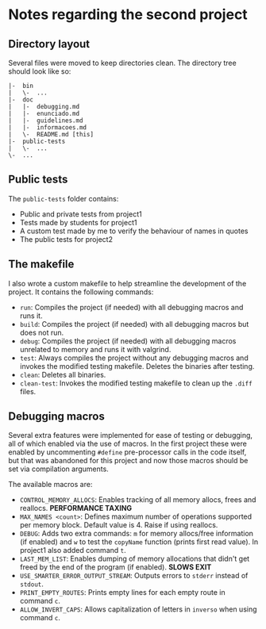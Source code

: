 # Notes regarding the second project

## Directory layout

Several files were moved to keep directories clean.
The directory tree should look like so:

```
|- 	bin
|	\-	...
|-	doc
|	|-	debugging.md
|	|-	enunciado.md
|	|-	guidelines.md
|	|-	informacoes.md
|	\-	README.md [this]
|-	public-tests
|	\-	...
\-	...
```

## Public tests

The `public-tests` folder contains:
- Public and private tests from project1
- Tests made by students for project1
- A custom test made by me to verify the behaviour of names in quotes
- The public tests for project2

## The makefile

I also wrote a custom makefile to help streamline the development of the project. It contains the following commands:
- `run`: Compiles the project (if needed) with all debugging macros and runs it.
- `build`: Compiles the project (if needed) with all debugging macros but does not run.
- `debug`: Compiles the project (if needed) with all debugging macros unrelated to memory and runs it with valgrind.
- `test`: Always compiles the project without any debugging macros and invokes the modified testing makefile. Deletes the binaries after testing.
- `clean`: Deletes all binaries.
- `clean-test`: Invokes the modified testing makefile to clean up the `.diff` files.

## Debugging macros

Several extra features were implemented for ease of testing or debugging, all of which enabled via the use of macros. In the first project these were enabled by uncommenting `#define` pre-processor calls in the code itself, but that was abandoned for this project and now those macros should be set via compilation arguments.

The available macros are:
- `CONTROL_MEMORY_ALLOCS`: Enables tracking of all memory allocs, frees and reallocs. **PERFORMANCE TAXING**
- `MAX_NAMES <count>`: Defines maximum number of operations supported per memory block. Default value is 4. Raise if using reallocs.
- `DEBUG`: Adds two extra commands: `m` for memory allocs/free information (if enabled) and `w` to test the `copyName` function (prints first read value). In project1 also added command `t`.
- `LAST_MEM_LIST`: Enables dumping of memory allocations that didn't get freed by the end of the program (if enabled). **SLOWS EXIT**
- `USE_SMARTER_ERROR_OUTPUT_STREAM`: Outputs errors to `stderr` instead of `stdout`.
- `PRINT_EMPTY_ROUTES`: Prints empty lines for each empty route in command `c`.
- `ALLOW_INVERT_CAPS`: Allows capitalization of letters in `inverso` when using command `c`.
